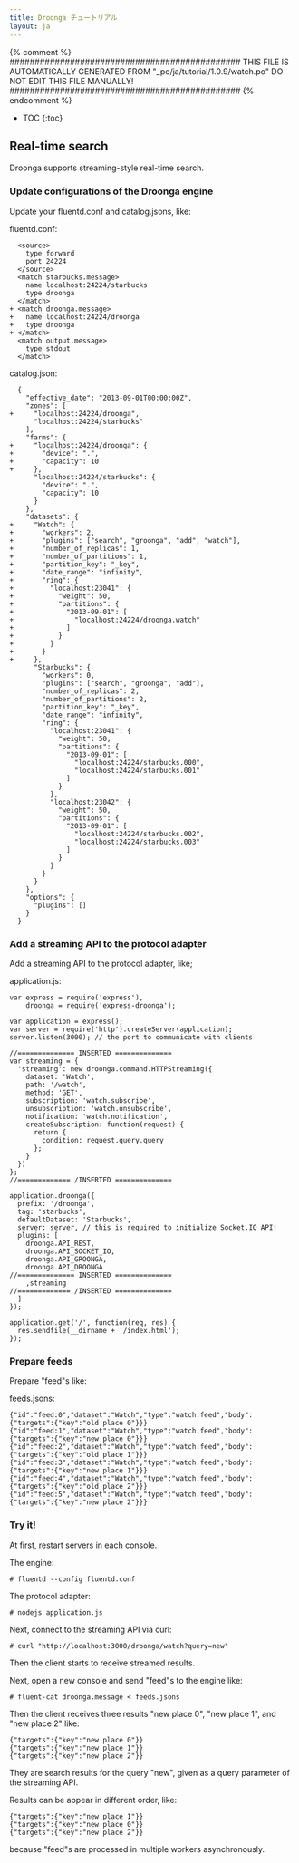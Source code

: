 ```yaml
---
title: Droonga チュートリアル
layout: ja
---
```


{% comment %}
##############################################
  THIS FILE IS AUTOMATICALLY GENERATED FROM
  "_po/ja/tutorial/1.0.9/watch.po"
  DO NOT EDIT THIS FILE MANUALLY!
##############################################
{% endcomment %}


* TOC
{:toc}

## Real-time search

Droonga supports streaming-style real-time search.

### Update configurations of the Droonga engine

Update your fluentd.conf and catalog.jsons, like:

fluentd.conf:

      <source>
        type forward
        port 24224
      </source>
      <match starbucks.message>
        name localhost:24224/starbucks
        type droonga
      </match>
    + <match droonga.message>
    +   name localhost:24224/droonga
    +   type droonga
    + </match>
      <match output.message>
        type stdout
      </match>

catalog.json:

      {
        "effective_date": "2013-09-01T00:00:00Z",
        "zones": [
    +     "localhost:24224/droonga",
          "localhost:24224/starbucks"
        ],
        "farms": {
    +     "localhost:24224/droonga": {
    +       "device": ".",
    +       "capacity": 10
    +     },
          "localhost:24224/starbucks": {
            "device": ".",
            "capacity": 10
          }
        },
        "datasets": {
    +     "Watch": {
    +       "workers": 2,
    +       "plugins": ["search", "groonga", "add", "watch"],
    +       "number_of_replicas": 1,
    +       "number_of_partitions": 1,
    +       "partition_key": "_key",
    +       "date_range": "infinity",
    +       "ring": {
    +         "localhost:23041": {
    +           "weight": 50,
    +           "partitions": {
    +             "2013-09-01": [
    +               "localhost:24224/droonga.watch"
    +             ]
    +           }
    +         }
    +       }
    +     },
          "Starbucks": {
            "workers": 0,
            "plugins": ["search", "groonga", "add"],
            "number_of_replicas": 2,
            "number_of_partitions": 2,
            "partition_key": "_key",
            "date_range": "infinity",
            "ring": {
              "localhost:23041": {
                "weight": 50,
                "partitions": {
                  "2013-09-01": [
                    "localhost:24224/starbucks.000",
                    "localhost:24224/starbucks.001"
                  ]
                }
              },
              "localhost:23042": {
                "weight": 50,
                "partitions": {
                  "2013-09-01": [
                    "localhost:24224/starbucks.002",
                    "localhost:24224/starbucks.003"
                  ]
                }
              }
            }
          }
        },
        "options": {
          "plugins": []
        }
      }

### Add a streaming API to the protocol adapter


Add a streaming API to the protocol adapter, like;

application.js:

    var express = require('express'),
        droonga = require('express-droonga');
    
    var application = express();
    var server = require('http').createServer(application);
    server.listen(3000); // the port to communicate with clients
    
    //============== INSERTED ==============
    var streaming = {
      'streaming': new droonga.command.HTTPStreaming({
        dataset: 'Watch',
        path: '/watch',
        method: 'GET',
        subscription: 'watch.subscribe',
        unsubscription: 'watch.unsubscribe',
        notification: 'watch.notification',
        createSubscription: function(request) {
          return {
            condition: request.query.query
          };
        }
      })
    };
    //============= /INSERTED ==============
    
    application.droonga({
      prefix: '/droonga',
      tag: 'starbucks',
      defaultDataset: 'Starbucks',
      server: server, // this is required to initialize Socket.IO API!
      plugins: [
        droonga.API_REST,
        droonga.API_SOCKET_IO,
        droonga.API_GROONGA,
        droonga.API_DROONGA
    //============== INSERTED ==============
        ,streaming
    //============= /INSERTED ==============
      ]
    });

    application.get('/', function(req, res) {
      res.sendfile(__dirname + '/index.html');
    });

### Prepare feeds

Prepare "feed"s like:

feeds.jsons:

    {"id":"feed:0","dataset":"Watch","type":"watch.feed","body":{"targets":{"key":"old place 0"}}}
    {"id":"feed:1","dataset":"Watch","type":"watch.feed","body":{"targets":{"key":"new place 0"}}}
    {"id":"feed:2","dataset":"Watch","type":"watch.feed","body":{"targets":{"key":"old place 1"}}}
    {"id":"feed:3","dataset":"Watch","type":"watch.feed","body":{"targets":{"key":"new place 1"}}}
    {"id":"feed:4","dataset":"Watch","type":"watch.feed","body":{"targets":{"key":"old place 2"}}}
    {"id":"feed:5","dataset":"Watch","type":"watch.feed","body":{"targets":{"key":"new place 2"}}}

### Try it!

At first, restart servers in each console.

The engine:

    # fluentd --config fluentd.conf

The protocol adapter:

    # nodejs application.js

Next, connect to the streaming API via curl:

    # curl "http://localhost:3000/droonga/watch?query=new"

Then the client starts to receive streamed results.

Next, open a new console and send "feed"s to the engine like:

    # fluent-cat droonga.message < feeds.jsons

Then the client receives three results "new place 0", "new place 1", and "new place 2" like:

    {"targets":{"key":"new place 0"}}
    {"targets":{"key":"new place 1"}}
    {"targets":{"key":"new place 2"}}

They are search results for the query "new", given as a query parameter of the streaming API.

Results can be appear in different order, like:

    {"targets":{"key":"new place 1"}}
    {"targets":{"key":"new place 0"}}
    {"targets":{"key":"new place 2"}}

because "feed"s are processed in multiple workers asynchronously.


